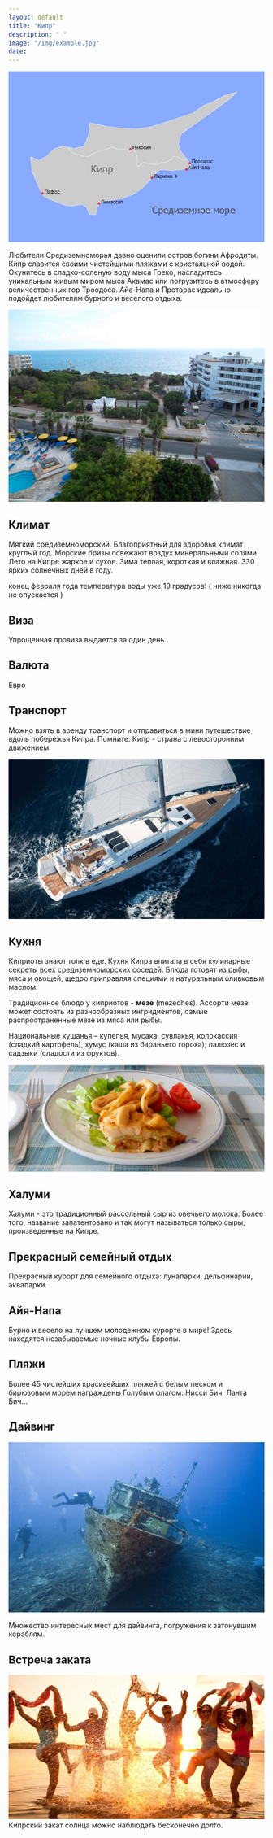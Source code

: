 ```yaml
---
layout: default
title: "Кипр"
description: " "
image: "/img/example.jpg"
date: 
---
```


<div id="cyprus_hot"></div>

<img alt="Карта Кипра" src="/img/cyprus-map.png">

Любители Средиземноморья давно оценили остров богини Афродиты. Кипр славится своими чистейшими пляжами с кристальной водой. Окунитесь в сладко-соленую воду мыса Греко, насладитесь уникальным живым миром мыса Акамас или погрузитесь в атмосферу величественных гор Троодоса. Айа-Напа и Протарас идеально подойдет любителям бурного и веселого отдыха. 

<img src="/img/cyprus_resort.jpg" alt="devushka-more-kupalnik-volny">

## Климат

Мягкий средиземноморский. Благоприятный для здоровья климат круглый год. Морские бризы освежают воздух минеральными солями. Лето на Кипре жаркое и сухое. Зима теплая, короткая и влажная. 330 ярких солнечных дней в году. 

конец февраля года температура воды уже 19 градусов! ( ниже никогда не опускается )

## Виза

Упрощенная провиза выдается за один день. 

## Валюта

Евро

## Транспорт

 Можно взять в аренду транспорт и отправиться в мини путешествие вдоль побережья Кипра. Помните: Кипр - страна с левосторонним движением.

<img src="/img/yahta-parusnik-more-devushka.jpg" alt="">

## Кухня

Киприоты знают толк в еде. Кухня Кипра впитала в себя кулинарные секреты всех средиземноморских соседей. 
Блюда готовят из рыбы, мяса и овощей, щедро приправляя специями и натуральным оливковым маслом.  

Традиционное блюдо у киприотов - <b>мезе</b> (mezedhes). Ассорти мезе может состоять из разнообразных ингридиентов, самые распространенные мезе из мяса или рыбы. 

Национальные кушанья – купепья, мусака, сувлакья, колокассия (сладкий картофель), хумус (каша из бараньего гороха); палюзес и садзыки (сладости из фруктов). 

<img src="/img/cyprus_rest.jpg" alt="">

## Халуми

Халуми - это традиционный рассольный сыр из 
овечьего молока. Более того, название запатентовано и так могут 
называться только сыры, произведенные на Кипре. 

## Прекрасный семейный отдых

Прекрасный курорт для семейного отдыха: лунапарки, дельфинарии, аквапарки. 

## Айя-Напа

Бурно и весело на лучшем молодежном курорте в мире! Здесь находятся незабываемые ночные клубы Европы. 

## Пляжи

Более 45 чистейших красивейших пляжей с белым песком и бирюзовым морем награждены Голубым флагом: Нисси Бич, Ланта Бич... 

## Дайвинг

<img src="/img/diving.jpg" alt="">

Множество интересных мест для дайвинга, погружения к затонувшим кораблям. 

## Встреча заката

<img src="/img/dance-beach.jpg" alt="">
Кипрский закат солнца можно наблюдать бесконечно долго. 
